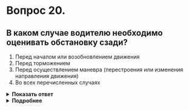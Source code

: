 # Вопрос 20.

## В каком случае водителю необходимо оценивать обстановку сзади?

1. Перед началом или возобновлением движения
2. Перед торможением
3. Перед осуществлением маневра (перестроения или изменения направления движения)
4. Во всех перечисленных случаях

<details>
<summary><b>Показать ответ</b></summary>
Правильный ответ: 4
</details>
<details>
<summary><b>Подробнее</b></summary>
Перед любым выполнением маневра следует оценивать обстановку сзади. В перечисленных случаях тоже. Как правило, это делается через зеркала заднего вида. Учитывайте, что они имеют «мертвые» (непросматриваемые) зоны. Поэтому желательно избегать резких маневров.
</details>
